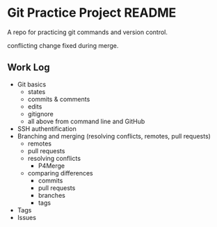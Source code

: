 # Git Practice Project README

A repo for practicing git commands and version control.

conflicting change fixed during merge.

## Work Log
* Git basics 
	* states
	* commits & comments
	* edits 
	* gitignore
	* all above from command line and GitHub
* SSH authentification
* Branching and merging (resolving conflicts, remotes, pull requests)
	* remotes
	* pull requests
	* resolving conflicts
		* P4Merge
	* comparing differences
		* commits
		* pull requests
		* branches
		* tags 
* Tags
* Issues